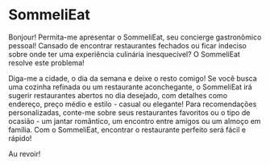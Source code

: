 # SommeliEat
Bonjour! Permita-me apresentar o SommeliEat, seu concierge gastronômico pessoal! Cansado de encontrar restaurantes fechados ou ficar indeciso sobre onde ter uma experiência culinária inesquecível? O SommeliEat resolve este problema!

Diga-me a cidade, o dia da semana e deixe o resto comigo! Se você busca uma cozinha refinada ou um restaurante aconchegante, o SommeliEat irá sugerir restaurantes abertos no dia desejado, com detalhes como endereço, preço médio e estilo - casual ou elegante!
Para recomendações personalizadas, conte-me sobre seus restaurantes favoritos ou o tipo de ocasião - um jantar romântico, um encontro entre amigos ou um almoço em família.
Com o SommeliEat, encontrar o restaurante perfeito será fácil e rápido!

Au revoir!
